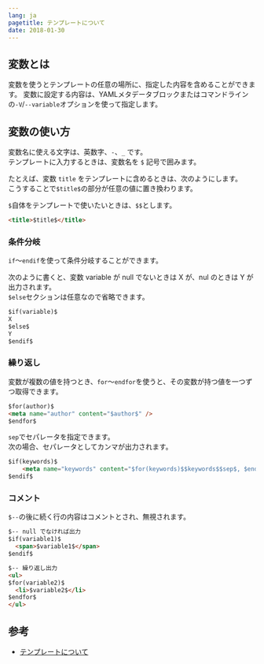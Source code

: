 ```yaml
---
lang: ja
pagetitle: テンプレートについて
date: 2018-01-30
---
```


## 変数とは

変数を使うとテンプレートの任意の場所に、指定した内容を含めることができます。
変数に設定する内容は、YAMLメタデータブロックまたはコマンドラインの`-V`/`--variable`オプションを使って指定します。


## 変数の使い方

変数名に使える文字は、英数字、`-`、`_` です。  
テンプレートに入力するときは、変数名を `$` 記号で囲みます。

たとえば、変数 `title` をテンプレートに含めるときは、次のようにします。  
こうすることで`$title$`の部分が任意の値に置き換わります。

`$`自体をテンプレートで使いたいときは、`$$`とします。

```html
<title>$title$</title>
```


### 条件分岐

`if`～`endif`を使って条件分岐することができます。

次のように書くと、変数 variable が null でないときは X が、nul のときは Y が出力されます。  
`$else`セクションは任意なので省略できます。

```html
$if(variable)$
X
$else$
Y
$endif$
```


### 繰り返し

変数が複数の値を持つとき、`for`～`endfor`を使うと、その変数が持つ値を一つずつ取得できます。

```html
$for(author)$
<meta name="author" content="$author$" />
$endfor$
```

`sep`でセパレータを指定できます。  
次の場合、セパレータとしてカンマが出力されます。

```html
$if(keywords)$
    <meta name="keywords" content="$for(keywords)$$keywords$$sep$, $endfor$">
$endif$
```


### コメント

`$--`の後に続く行の内容はコメントとされ、無視されます。

```html
$-- null でなければ出力
$if(variable1)$
  <span>$variable1$</span>
$endif$

$-- 繰り返し出力
<ul>
$for(variable2)$
  <li>$variable2$</li>
$endfor$
</ul>
```


## 参考

- [テンプレートについて](https://pandoc.org/MANUAL.html#templates)
